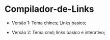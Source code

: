 # Compilador-de-Links 

* Versão 1:
Tema chines;
Links basico;

* Versão 2:
Tema cmd;
links basico e interativo;
